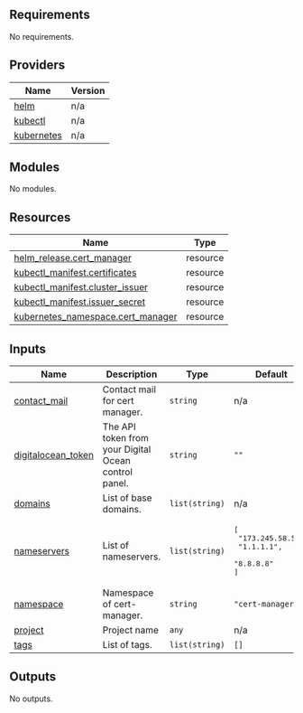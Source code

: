 <!-- BEGIN_TF_DOCS -->
## Requirements

No requirements.

## Providers

| Name | Version |
|------|---------|
| <a name="provider_helm"></a> [helm](#provider\_helm) | n/a |
| <a name="provider_kubectl"></a> [kubectl](#provider\_kubectl) | n/a |
| <a name="provider_kubernetes"></a> [kubernetes](#provider\_kubernetes) | n/a |

## Modules

No modules.

## Resources

| Name | Type |
|------|------|
| [helm_release.cert_manager](https://registry.terraform.io/providers/hashicorp/helm/latest/docs/resources/release) | resource |
| [kubectl_manifest.certificates](https://registry.terraform.io/providers/gavinbunney/kubectl/latest/docs/resources/manifest) | resource |
| [kubectl_manifest.cluster_issuer](https://registry.terraform.io/providers/gavinbunney/kubectl/latest/docs/resources/manifest) | resource |
| [kubectl_manifest.issuer_secret](https://registry.terraform.io/providers/gavinbunney/kubectl/latest/docs/resources/manifest) | resource |
| [kubernetes_namespace.cert_manager](https://registry.terraform.io/providers/hashicorp/kubernetes/latest/docs/resources/namespace) | resource |

## Inputs

| Name | Description | Type | Default | Required |
|------|-------------|------|---------|:--------:|
| <a name="input_contact_mail"></a> [contact\_mail](#input\_contact\_mail) | Contact mail for cert manager. | `string` | n/a | yes |
| <a name="input_digitalocean_token"></a> [digitalocean\_token](#input\_digitalocean\_token) | The API token from your Digital Ocean control panel. | `string` | `""` | no |
| <a name="input_domains"></a> [domains](#input\_domains) | List of base domains. | `list(string)` | n/a | yes |
| <a name="input_nameservers"></a> [nameservers](#input\_nameservers) | List of nameservers. | `list(string)` | <pre>[<br>  "173.245.58.51",<br>  "1.1.1.1",<br>  "8.8.8.8"<br>]</pre> | no |
| <a name="input_namespace"></a> [namespace](#input\_namespace) | Namespace of cert-manager. | `string` | `"cert-manager"` | no |
| <a name="input_project"></a> [project](#input\_project) | Project name | `any` | n/a | yes |
| <a name="input_tags"></a> [tags](#input\_tags) | List of tags. | `list(string)` | `[]` | no |

## Outputs

No outputs.
<!-- END_TF_DOCS -->
